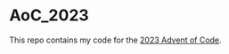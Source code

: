 # AoC_2023
This repo contains my code for the [2023 Advent of Code](https://adventofcode.com/2023).
